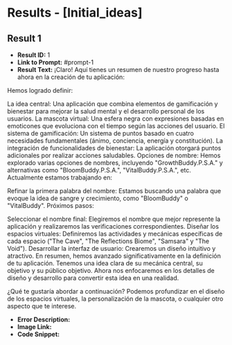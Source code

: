 # Results - [Initial_ideas]

## Result 1
* **Result ID:** 1
* **Link to Prompt:** #prompt-1
* **Result Text:** ¡Claro! Aquí tienes un resumen de nuestro progreso hasta ahora en la creación de tu aplicación:

Hemos logrado definir:

La idea central: Una aplicación que combina elementos de gamificación y bienestar para mejorar la salud mental y el desarrollo personal de los usuarios.
La mascota virtual: Una esfera negra con expresiones basadas en emoticones que evoluciona con el tiempo según las acciones del usuario.
El sistema de gamificación: Un sistema de puntos basado en cuatro necesidades fundamentales (ánimo, conciencia, energía y constitución).
La integración de funcionalidades de bienestar: La aplicación otorgará puntos adicionales por realizar acciones saludables.
Opciones de nombre: Hemos explorado varias opciones de nombres, incluyendo "GrowthBuddy.P.S.A." y alternativas como "BloomBuddy.P.S.A.", "VitalBuddy.P.S.A.", etc.
Actualmente estamos trabajando en:

Refinar la primera palabra del nombre: Estamos buscando una palabra que evoque la idea de sangre y crecimiento, como "BloomBuddy" o "VitalBuddy".
Próximos pasos:

Seleccionar el nombre final: Elegiremos el nombre que mejor represente la aplicación y realizaremos las verificaciones correspondientes.
Diseñar los espacios virtuales: Definiremos las actividades y mecánicas específicas de cada espacio ("The Cave", "The Reflections Biome", "Samsara" y "The Void").
Desarrollar la interfaz de usuario: Crearemos un diseño intuitivo y atractivo.
En resumen, hemos avanzado significativamente en la definición de tu aplicación. Tenemos una idea clara de su mecánica central, su objetivo y su público objetivo. Ahora nos enfocaremos en los detalles de diseño y desarrollo para convertir esta idea en una realidad.

¿Qué te gustaría abordar a continuación? Podemos profundizar en el diseño de los espacios virtuales, la personalización de la mascota, o cualquier otro aspecto que te interese.
* **Error Description:** 
* **Image Link:** 
* **Code Snippet:** 

